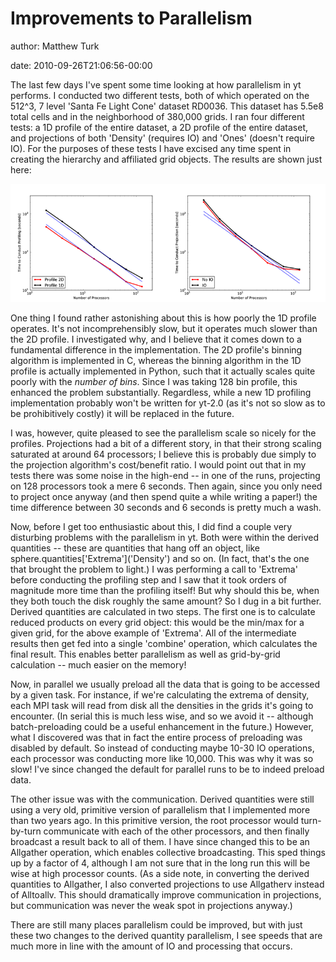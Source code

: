 # Improvements to Parallelism

author: Matthew Turk

date: 2010-09-26T21:06:56-00:00

The last few days I've spent some time looking at how parallelism in yt
performs. I conducted two different tests, both of which operated on the
512^3, 7 level 'Santa Fe Light Cone' dataset RD0036. This dataset has
5.5e8 total cells and in the neighborhood of 380,000 grids. I ran four
different tests: a 1D profile of the entire dataset, a 2D profile of the
entire dataset, and projections of both 'Density' (requires IO) and
'Ones' (doesn't require IO). For the purposes of these tests I have
excised any time spent in creating the hierarchy and affiliated grid
objects. The results are shown just here:

![image](/img/output.png)

One thing I found rather astonishing about this is how poorly the 1D
profile operates. It's not incomprehensibly slow, but it operates much
slower than the 2D profile. I investigated why, and I believe that it
comes down to a fundamental difference in the implementation. The 2D
profile's binning algorithm is implemented in C, whereas the binning
algorithm in the 1D profile is actually implemented in Python, such that
it actually scales quite poorly with the *number of bins*. Since I was
taking 128 bin profile, this enhanced the problem substantially.
Regardless, while a new 1D profiling implementation probably won't be
written for yt-2.0 (as it's not so slow as to be prohibitively costly)
it will be replaced in the future.

I was, however, quite pleased to see the parallelism scale so nicely for
the profiles. Projections had a bit of a different story, in that their
strong scaling saturated at around 64 processors; I believe this is
probably due simply to the projection algorithm's cost/benefit ratio. I
would point out that in my tests there was some noise in the high-end --
in one of the runs, projecting on 128 processors took a mere 6 seconds.
Then again, since you only need to project once anyway (and then spend
quite a while writing a paper!) the time difference between 30 seconds
and 6 seconds is pretty much a wash.

Now, before I get too enthusiastic about this, I did find a couple very
disturbing problems with the parallelism in yt. Both were within the
derived quantities -- these are quantities that hang off an object, like
sphere.quantities\['Extrema'\]('Density') and so on. (In fact, that's
the one that brought the problem to light.) I was performing a call to
'Extrema' before conducting the profiling step and I saw that it took
orders of magnitude more time than the profiling itself! But why should
this be, when they both touch the disk roughly the same amount? So I dug
in a bit further. Derived quantities are calculated in two steps. The
first one is to calculate reduced products on every grid object: this
would be the min/max for a given grid, for the above example of
'Extrema'. All of the intermediate results then get fed into a single
'combine' operation, which calculates the final result. This enables
better parallelism as well as grid-by-grid calculation -- much easier on
the memory!

Now, in parallel we usually preload all the data that is going to be
accessed by a given task. For instance, if we're calculating the extrema
of density, each MPI task will read from disk all the densities in the
grids it's going to encounter. (In serial this is much less wise, and so
we avoid it -- although batch-preloading could be a useful enhancement
in the future.) However, what I discovered was that in fact the entire
process of preloading was disabled by default. So instead of conducting
maybe 10-30 IO operations, each processor was conducting more like
10,000. This was why it was so slow! I've since changed the default for
parallel runs to be to indeed preload data.

The other issue was with the communication. Derived quantities were
still using a very old, primitive version of parallelism that I
implemented more than two years ago. In this primitive version, the root
processor would turn-by-turn communicate with each of the other
processors, and then finally broadcast a result back to all of them. I
have since changed this to be an Allgather operation, which enables
collective broadcasting. This sped things up by a factor of 4, although
I am not sure that in the long run this will be wise at high processor
counts. (As a side note, in converting the derived quantities to
Allgather, I also converted projections to use Allgatherv instead of
Alltoallv. This should dramatically improve communication in
projections, but communication was never the weak spot in projections
anyway.)

There are still many places parallelism could be improved, but with just
these two changes to the derived quantity parallelism, I see speeds that
are much more in line with the amount of IO and processing that occurs.
